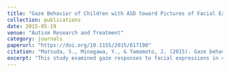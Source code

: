 ```yaml
---
title: "Gaze Behavior of Children with ASD toward Pictures of Facial Expressions"
collection: publications
date: 2015-05-19
venue: "Autism Research and Treatment"
category: journals
paperurl: "https://doi.org/10.1155/2015/617190"
citation: "Matsuda, S., Minagawa, Y., & Yamamoto, J. (2015). Gaze behavior of children with ASD toward pictures of facial expressions. Autism Research and Treatment, Article ID 617190, 1-8. https://doi.org/10.1155/2015/617190"
excerpt: "This study examined gaze responses to facial expressions in children with ASD, showing that autism severity modulated visual attention, with implications for adaptive affective computing and HCI design."
---
```

